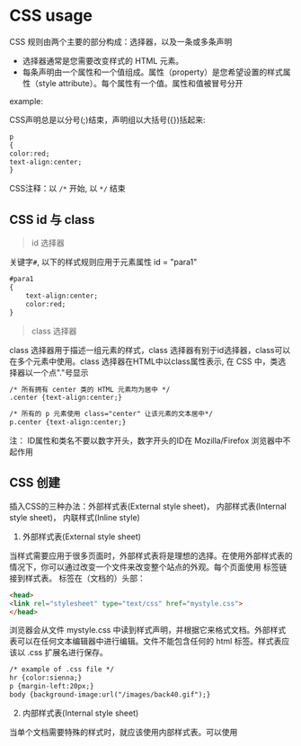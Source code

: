 # CSS usage

CSS 规则由两个主要的部分构成：选择器，以及一条或多条声明

* 选择器通常是您需要改变样式的 HTML 元素。
* 每条声明由一个属性和一个值组成。属性（property）是您希望设置的样式属性（style attribute）。每个属性有一个值。属性和值被冒号分开

example:

CSS声明总是以分号(;)结束，声明组以大括号({})括起来:

```html
p 
{
color:red;
text-align:center;
}
```

CSS注释：以 `/*` 开始, 以 `*/` 结束

## CSS id 与 class

> id 选择器

关键字`#`, 以下的样式规则应用于元素属性 id = "para1"

```html
#para1
{
    text-align:center;
    color:red;
}
```

> class 选择器

class 选择器用于描述一组元素的样式，class 选择器有别于id选择器，class可以在多个元素中使用。class 选择器在HTML中以class属性表示, 在 CSS 中，类选择器以一个点"."号显示

```html
/* 所有拥有 center 类的 HTML 元素均为居中 */
.center {text-align:center;}

/* 所有的 p 元素使用 class="center" 让该元素的文本居中*/
p.center {text-align:center;}
```

注： ID属性和类名不要以数字开头，数字开头的ID在 Mozilla/Firefox 浏览器中不起作用

## CSS 创建

插入CSS的三种办法：外部样式表(External style sheet)， 内部样式表(Internal style sheet)， 内联样式(Inline style)

1. 外部样式表(External style sheet)

当样式需要应用于很多页面时，外部样式表将是理想的选择。在使用外部样式表的情况下，你可以通过改变一个文件来改变整个站点的外观。每个页面使用 <link> 标签链接到样式表。 <link> 标签在（文档的）头部：

```html
<head>
<link rel="stylesheet" type="text/css" href="mystyle.css">
</head>
```

浏览器会从文件 mystyle.css 中读到样式声明，并根据它来格式文档。外部样式表可以在任何文本编辑器中进行编辑。文件不能包含任何的 html 标签。样式表应该以 .css 扩展名进行保存。

```html
/* example of .css file */
hr {color:sienna;}
p {margin-left:20px;}
body {background-image:url("/images/back40.gif");}
```

2. 内部样式表(Internal style sheet)

当单个文档需要特殊的样式时，就应该使用内部样式表。可以使用 <style> 标签在文档头部定义内部样式表。

```html
<head>
<style>
hr {color:sienna;}
p {margin-left:20px;}
body {background-image:url("images/back40.gif");}
</style>
</head>
```

3. 内联样式(Inline style)

由于要将表现和内容混杂在一起，内联样式会损失掉样式表的许多优势。请慎用这种方法，例如当样式仅需要在一个元素上应用一次时。要使用内联样式，你需要在相关的标签内使用样式（style）属性。Style 属性可以包含任何 CSS 属性。

```html
/* 展示如何改变段落的颜色和左外边距 */
<p style="color:sienna;margin-left:20px">这是一个段落。</p>
```

**多重样式优先级: (内联样式）Inline style > （内部样式）Internal style sheet >（外部样式）External style sheet > 浏览器默认样式**

注意：如果外部样式放在内部样式的后面，则外部样式将覆盖内部样式

## CSS 背景

* background-color
* background-image
* background-repeat
* background-attachment
* background-position

## CSS 文本格式

颜色：代号表示，对于W3C标准的CSS：如果你定义了颜色属性，你还必须定义背景色属性。

对齐方式：text-align设置为`justify`，每一行被展开为宽度相等，左，右外边距是对齐（如杂志和报纸）

文本修饰：text-decoration（下划线等）

文本转换：`p.uppercase {text-transform:uppercase;}`大小写转换

文本缩进：`{text-indent:50px;}`是用来指定文本的第一行的缩进

CSS 字体：有`通用字体系列`(拥有相似外观的字体系统组合（如 "Serif" 或 "Monospace"))或者`特定字体系列`（一个特定的字体系列（如 "Times" 或 "Courier"））- font-family 属性应该设置几个字体名称作为一种"后备"机制，如果浏览器不支持第一种字体，他将尝试下一种字体。`font-size`可以控制文本大小

```html
p.normal {font-style:normal;} 普通
p.italic {font-style:italic;} 斜体
p.oblique {font-style:oblique;} 斜体
```

## CSS 链接

链接有四种状态：

```html
a:link {color:#000000;}      /* 未访问链接*/
a:visited {color:#00FF00;}  /* 已访问链接 */
a:hover {color:#FF00FF;}  /* 鼠标移动到链接上 */
a:active {color:#0000FF;}  /* 鼠标点击时 */
```

note: `a:hover` 必须跟在 `a:link` 和 `a:visited`后面, `a:active` 必须跟在 `a:hover`后面

## CSS 列表

比HTML更丰富的列表标记，也可用图像作列表项标记

* 设置不同的列表项标记为有序列表 
* 设置不同的列表项标记为无序列表 
* 设置列表项标记为图像 

不同的列表标记：

```html
<head>
<style>
ul.a {list-style-type:circle;}
ul.b {list-style-type:square;}
</style>
</head>

/* 使用 a 格式 */
<ul class="a">
  <li>Coffee</li>
  <li>Tea</li>
  <li>Coca Cola</li>
</ul>

/* 使用 b 格式 */
<ul class="b">
  <li>Coffee</li>
  <li>Tea</li>
  <li>Coca Cola</li>
</ul>
```

使用图标进行列表标记

```html
<style>
ul 
{
	list-style-image:url('sqpurple.gif');
}
</style>

<ul>
<li>Coffee</li>
<li>Tea</li>
<li>Coca Cola</li>
</ul>
```

## CSS 表格

指定CSS表格边框，使用border属性， 显示一个表的单个边框，使用 border-collapse属性，text-align属性设置表格水平对齐方式， Width和height属性设置表格宽度和高度，使用td和th元素的填充属性

```html
<style>
table, td, th
{
	border:1px solid green;
}
th
{
	background-color:green;
	color:white;
}
</style>
```

## CSS 盒子模型（Box Model）

CSS盒模型本质上是一个盒子，封装周围的HTML元素，包括四部分： Margin(外边距) - 清除边框外的区域，外边距是透明的， Border(边框) - 围绕在内边距和内容外的边框， Padding(内边距) - 清除内容周围的区域，内边距是透明的， Content(内容) - 盒子的内容，显示文本和图像。

当指定一个CSS元素的宽度和高度属性时，你**只是设置内容区域**的宽度和高度。要知道，完全大小的元素，还必须添加填充，边框和边距。

下面的例子中的元素的总宽度为300px：

```html
div {
    width: 300px;
    border: 25px solid green;
    padding: 25px;
    margin: 25px;
}
```

即： 总元素的宽度=宽度+左填充+右填充+左边框+右边框+左边距+右边距

总元素的高度=高度+顶部填充+底部填充+上边框+下边框+上边距+下边距

Note: 一旦为页面设置了恰当的 DTD，大多数浏览器都会按照上面的图示来呈现内容。然而 **IE 5 和 6** 的呈现却是不正确的。根据 W3C 的规范，元素内容占据的空间是由 width 属性设置的，而内容周围的 padding 和 border 值是另外计算的。不幸的是，IE5.X 和 6 在怪异模式中使用自己的非标准模型。`这些浏览器的 width 属性不是内容的宽度，而是内容、内边距和边框的宽度的总和`。虽然有方法解决这个问题。但是目前最好的解决方案是回避这个问题。也就是，不要给元素添加具有指定宽度的内边距，而是尝试将内边距或外边距添加到元素的父元素和子元素。IE8 及更早IE版本不支持设置填充的宽度和边框的宽度属性。解决IE8及更早版本不兼容问题可以在HTML页面声明 <!DOCTYPE html>即可

## CSS 边框

`border-style`属性用来定义边框的样式， `border-width` 属性为边框指定宽度， `border-color` 边框颜色， 

```html
/* 单独设置各边的样子 */
p
{
    border-top-style:dotted;
    border-right-style:solid;
    border-bottom-style:dotted;
    border-left-style:solid;
}
```

## CSS 轮廓（outline）

轮廓（outline）是绘制于元素周围的一条线，位于边框边缘的外围，可起到突出元素的作用。轮廓（outline）属性指定元素轮廓的样式、颜色和宽度。

```html
<style>
p 
{
	border:1px solid red;
	outline-style:dotted;
	outline-color:#00ff00;
}
</style>
```

## CSS 外边距

CSS margin(外边距)属性定义元素周围的空间

可能的值：

* auto：设置浏览器边距。这样做的结果会依赖于浏览器
* length：定义一个固定的margin（使用像素，pt，em等）
* %：定义一个使用百分比的边距

```html
<style>
p
{
	background-color:yellow;
}
p.margin
{
	margin-top:100px;
	margin-bottom:100px;
	margin-right:50px;
	margin-left:50px;
}
</style>
```

## CSS padding (填充)

CSS padding（填充）是一个简写属性，定义元素边框与元素内容之间的空间，即上下左右的内边距

可能的值：

* length：定义一个固定的margin（使用像素，pt，em等）
* %：定义一个使用百分比的边距

## CSS 分组和嵌套

> 分组选择，为了减少代码，把样式相同的分组

也就是说：

```html
h1
{
    color:green;
}
h2
{
    color:green;
}
p
{
    color:green;
}
```

可以简记为：

```html
h1,h2,p
{
    color:green;
}
```

> 嵌套：适用于选择器内部的选择器(就是一种组合)

example:

* p{ }: 为所有 p 元素指定一个样式。
* .marked{ }: 为所有 class="marked" 的元素指定一个样式。
* .marked p{ }: 为所有 class="marked" 元素内的 p 元素指定一个样式。
* p.marked{ }: 为所有 class="marked" 的 p 元素指定一个样式。

## CSS 尺寸

height	设置元素的高度。
line-height	设置行高。
max-height	设置元素的最大高度。
max-width	设置元素的最大宽度。
min-height	设置元素的最小高度。
min-width	设置元素的最小宽度。
width	设置元素的宽度。

## CSS Display（显示）与 Visibility（可见性）

display属性设置一个元素应如何显示，visibility属性指定一个元素应可见还是隐藏。

隐藏一个元素可以通过把display属性设置为**none**，或把visibility属性设置为**hidden**。但是请注意，这两种方法会产生不同的结果。

`visibility:hidden`可以隐藏某个元素，但隐藏的元素**仍需占用与未隐藏之前一样的空间**。也就是说，该元素虽然被隐藏了，但仍然会影响布局。`display:none`可以隐藏某个元素，且隐藏的元素不会占用任何空间。也就是说，该元素不但被隐藏了，而且该元素原本占用的空间也会从页面布局中消失。

CSS Display - 块和内联元素

块元素是一个元素，占用了全部宽度，在前后都是换行符。块元素的例子：`<h1>`, `<p>`, `<div>`
内联元素只需要必要的宽度，不强制换行。内联元素的例子：`<span>`, `<a>`

把列表项显示为内联元素：

```html
li{display:inline;}
```

把span元素作为块元素：

```html
span {display:block;}
```

Note: 注意：变更元素的显示类型看该元素是如何显示，它是什么样的元素。例如：一个内联元素设置为display:block是不允许有它内部的嵌套块元素

## CSS Position (定位)

position 属性指定了元素的定位类型。position属性的5个值：static，relative，fixed, absolute, sticky

> static

HTML 元素的默认值，即没有定位，遵循正常的文档流对象。

> fixed

元素的位置相对于浏览器窗口是固定位置。即使窗口是滚动的它也不会移动。Fixed定位使元素的位置与文档流无关，因此不占据空间。Fixed定位的元素可能和其他元素重叠。

Note： Fixed 定位在 IE7 和 IE8 下需要描述 !DOCTYPE 才能支持。

> relative

相对定位元素的定位是相对其正常位置。相对定位元素经常被用来作为绝对定位元素的容器块。可能和其他元素重叠。

> absolute 

绝对定位的元素的位置相对于最近的已定位父元素，如果元素没有已定位的父元素，那么它的位置相对于`<html>`。absolute 定位使元素的位置与文档流无关，因此不占据空间。absolute 定位的元素和其他元素重叠。

> sticky

所以可以把它称之为粘性定位。position: sticky; 基于用户的滚动位置来定位。粘性定位的元素是依赖于用户的滚动，在 position:relative 与 position:fixed 定位之间切换。它的行为就像 position:relative; 而当页面滚动超出目标区域时，它的表现就像 position:fixed;，它会固定在目标位置。元素定位表现为在跨越特定阈值前为相对定位，之后为固定定位。

这个特定阈值指的是 top, right, bottom 或 left 之一，换言之，指定 top, right, bottom 或 left 四个阈值其中之一，才可使粘性定位生效。否则其行为与相对定位相同。

Note: Internet Explorer, Edge 15 及更早 IE 版本不支持 sticky 定位。 Safari 需要使用 -webkit- prefix (查看以下实例)。

Example：小球不出框，永远显示的条幅

> 重叠元素的顺序

元素的定位与文档流无关，所以它们可以覆盖页面上的其它元素。`z-index`属性指定了一个元素的堆叠顺序（哪个元素应该放在前面，或后面）。一个元素可以有正数或负数的堆叠顺序：

```html
img
{
    position:absolute;
    left:0px;
    top:0px;
    z-index:-1;
}
```

具有更高堆叠顺序的元素总是在较低的堆叠顺序元素的前面。如果两个定位元素重叠，没有指定z - index，最后定位在HTML代码中的元素将被显示在最前面。

## CSS 布局 Overflow

CSS overflow 属性可以控制内容溢出元素框时在对应的元素区间内添加滚动条。

overflow属性有以下值：

* visible	默认值。内容不会被修剪，会呈现在元素框之外。
* hidden	内容会被修剪，并且其余内容是不可见的。
* scroll	内容会被修剪，但是浏览器会显示滚动条以便查看其余的内容。
* auto	如果内容被修剪，则浏览器会显示滚动条以便查看其余的内容。
* inherit	规定应该从父元素继承 overflow 属性的值。

注意:overflow 属性只工作于指定高度的块元素上。
注意: 在 OS X Lion ( Mac 系统) 系统上，滚动条默认是隐藏的，使用的时候才会显示 (设置 "overflow:scroll" 也是一样的)。

example:

```html
<style>
#overflowTest {
    background: #4CAF50;
    color: white;
    padding: 15px;
    width: 80%;
    height: 100px;
    overflow: scroll;
    border: 1px solid #ccc;
}
</style>

<div id="overflowTest">
<p> ... </p>
</div>
```

## CSS Float (浮动)

CSS 的 Float（浮动），会使元素向左或向右移动，其周围的元素也会重新排列。Float（浮动），往往是用于图像，但它在布局时一样非常有用。

元素的水平方向浮动，意味着元素只能左右移动而不能上下移动。一个浮动元素会尽量向左或向右移动，直到它的外边缘碰到包含框或另一个浮动框的边框为止。浮动元素之后的元素将围绕它。浮动元素之前的元素将不会受到影响。如果图像是右浮动，下面的文本流将环绕在它左边。

> 这样就能实现图片放置于最右的功能

```html
img
{
    float:right;
}
```

如果你把几个浮动的元素放到一起，如果有空间的话，它们将彼此相邻。而且还可以根据浏览器的宽度动态调整

清除浮动 - 使用 clear

元素浮动之后，周围的元素会重新排列，为了避免这种情况，使用 clear 属性。
clear 属性指定元素两侧不能出现浮动元素。也就是说在换行的时候，新的文字应该使用clear，免得新的一行字黏上前面的浮动图片

## CSS 布局 - 水平 & 垂直对齐

要水平居中对齐一个元素(如 <div>), 可以使用 margin: auto;

> 居中对齐

```html
.center {
    margin: auto;
    width: 50%;
    border: 3px solid green;
    padding: 10px;
}
```

Note: 如果没有设置 `width` 属性(或者设置 100%)，居中对齐将不起作用

> 还可以使用 position: absolute; 属性来对齐元素:

```html
.right {
    position: absolute;
    right: 0px;
    width: 300px;
    border: 3px solid #73AD21;
    padding: 10px;
}
```

## CSS 组合选择符

* 后代选择器(以空格分隔)
* 子元素选择器(以大于号分隔）
* 相邻兄弟选择器（以加号分隔）
* 普通兄弟选择器（以破折号分隔）

> 后代选择器

后代选择器用于选取某元素的后代元素。

example:

```html
div p
{
  background-color:yellow;
}
```

这样设置之后，所有在`<div>`里的`<p>`都带有黄色的背景颜色

> 子元素选择器

子元素选择器（Child selectors）只能选择作为某元素子元素的元素

```html
div>p
{
  background-color:yellow;
}
```

这样只有div中只有p的会有黄色背景，`<span><p>`都不行

> 相邻兄弟选择器

相邻兄弟选择器（Adjacent sibling selector）可选择紧接在另一元素后的元素，且二者有相同父元素。如果需要选择紧接在另一个元素后的元素，而且二者有相同的父元素，可以使用相邻兄弟选择器（Adjacent sibling selector）。

```html
div+p
{
  background-color:yellow;
}
```

在一个`<div></div>` 结束之后，出现的下一个连着的`<p>`会被赋予黄色背景

> 后续兄弟选择器

后续兄弟选择器选取所有指定元素之后的相邻兄弟元素。即选取了所有 `<div>` 元素之后的所有相邻兄弟元素 `<p> `

```html
div~p
{
    background-color: yellow;
}
```

## CSS 伪类

CSS伪类是用来添加一些选择器的特殊效果。

伪类的语法：

`selector:pseudo-class {property:value;}`

CSS类也可以使用伪类：

`selector.class:pseudo-class {property:value;}`

> anchor伪类

在支持 CSS 的浏览器中，链接的不同状态都可以以不同的方式显示

```html
a:link {color:#FF0000;} /* 未访问的链接 */
a:visited {color:#00FF00;} /* 已访问的链接 */
a:hover {color:#FF00FF;} /* 鼠标划过链接 */
a:active {color:#0000FF;} /* 已选中的链接 */
```

Note：伪类的名称不区分大小写。

> 伪类与CSS类

伪类可以与 CSS 类配合使用：

a.red:visited {color:#FF0000;}
 
<a class="red" href="css-syntax.html">CSS 语法</a>

> CSS :first-child 伪类

您可以使用 :first-child 伪类来选择父元素的第一个子元素。

注意：在IE8的之前版本必须声明<!DOCTYPE> ，这样 :first-child 才能生效。

Example：匹配第一个 `<p>` 元素

```html
<style>
p:first-child
{
	color:blue;
} 
</style>
```

这样写之后只有第一个`<p>`的字体会变成蓝色

Example: 匹配所有<p> 元素中的第一个 <i> 元素

```html
p > i:first-child
{
    color:blue;
}
```
style 里这样写了之后，所有`<p>`中的第一个`<i>`都会变蓝

Example: 匹配所有作为第一个子元素的 <p> 元素中的所有 <i> 元素

```html
p:first-child i
```

> CSS - :lang 伪类

:lang 伪类使你有能力为不同的语言定义特殊的规则

注意：IE8必须声明<!DOCTYPE>才能支持;lang伪类。

Example:

```html
<style>
q:lang(no)
{
	quotes: "~" "~";
}
</style>
```

在声明之后，所有`<q lang="no">`都会被显示成是`~`

> CSS: focus伪类

Example:

```html
<style>
input:focus
{
	background-color:yellow;
}
</style>
```

这样设置之后，`<input type="text" name="fname" />`会在点击框框的时候背景变成黄色


## CSS伪元素

CSS伪元素是用来添加一些选择器的特殊效果。

伪元素的语法：

`selector:pseudo-element {property:value;}`

CSS类也可以使用伪元素：

`selector.class:pseudo-element {property:value;}`

> :first-line 伪元素

"first-line" 伪元素用于向文本的首行设置特殊样式。

在下面的例子中，浏览器会根据 "first-line" 伪元素中的样式对 p 元素的第一行文本进行格式化：

```
p:first-line 
{
    color:#ff0000;
    font-variant:small-caps;
}
```

对于这个里面每一个`<p>`的第一行都会改变字体颜色

`first-line`可以有的属性：
* font properties
* color properties 
* background properties
* word-spacing
* letter-spacing
* text-decoration
* vertical-align
* text-transform
* line-height
* clear

> : first-letter 伪元素

"first-letter" 伪元素用于向文本的首字母设置特殊样式


> 伪元素可以结合CSS类： 

```html
p.article:first-letter {color:#ff0000;}

<p class="article">文章段落</p>
```

上面的例子会使所有 class 为 article 的段落的首字母变为红色

Note: 可以结合多个伪元素来使用。

> CSS - :before 伪元素

":before" 伪元素可以在元素的内容前面插入新内容。

下面的例子在每个 <h1>元素前面插入一幅图片：

```html
h1:before 
{
    content:url(smiley.gif);
}
```

同理还有after伪元素

## CSS导航栏

熟练使用导航栏，对于任何网站都非常重要。

使用CSS你可以转换成好看的导航栏而不是枯燥的HTML菜单。

### 导航栏=链接列表

作为标准的HTML基础一个导航栏是必须的。在我们的例子中我们将建立一个标准的HTML列表导航栏。

导航条基本上是一个链接列表，所以使用 `<ul>` 和 `<li>` 元素非常有意义：

```html
<ul>
  <li><a href="#home">主页</a></li>
  <li><a href="#news">新闻</a></li>
  <li><a href="#contact">联系</a></li>
  <li><a href="#about">关于</a></li>
</ul>
```

在这里加入对ul元素的描述，从列表中删除边距和填充：

```html
ul {
    list-style-type: none;
    margin: 0;
    padding: 0;
}
```

* list-style-type:none - 移除列表前小标志。一个导航栏并不需要列表标记
* 移除浏览器的默认设置将边距和填充设置为0

> 垂直导航栏

上面的代码，我们只需要 <a>元素的样式，建立一个垂直的导航栏：

```html
<style>
ul {
    list-style-type: none;
    margin: 0;
    padding: 0;
    width: 200px;
    background-color: #f1f1f1;
}
 
li a {
    display: block;
    color: #000;
    padding: 8px 16px;
    text-decoration: none;
}

/* 鼠标移动到选项上修改背景颜色 */
li a:hover {
    background-color: #555;
    color: white;
}
</style>

<body>
<ul>
<li><a href="#home">主页</a></li>
</ul>
</body>
```

* `display:block` - 显示块元素的链接，让整体变为可点击链接区域（不只是文本），它允许我们指定宽度
* `width:60px` - 块元素默认情况下是最大宽度。我们要指定一个60像素的宽度

Note: 请务必指定 `<a>` 元素在垂直导航栏的的宽度。如果省略宽度，IE6可能产生意想不到的效果。

> 激活/当前导航栏条实例

在点击了选项后，我们可以添加 "active" 类来标准哪个选项被选中：

```html
.active {
    background-color: #4CAF50;
    color: white;
}
```

当前被选中的项就会展现`.active`里面的内容

> 创建链接并添加边框

可以在 `<li>` or `<a>` 上添加text-align:center 样式来让链接居中。

可以在 border `<ul>` 上添加 border 属性来让导航栏有边框。如果要在每个选项上添加边框，可以在每个 `<li>` 元素上添加border-bottom :

```html
ul {
    border: 1px solid #555;
}
 
li {
    text-align: center;
    border-bottom: 1px solid #555;
}
 
li:last-child {
    border-bottom: none;
}
```

